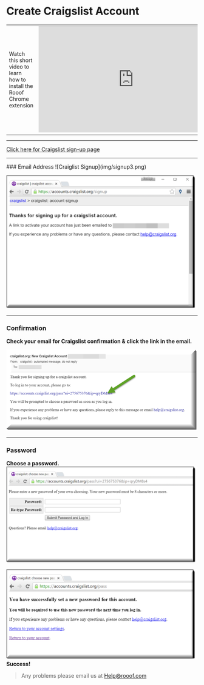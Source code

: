 # Create Craigslist Account
<table><tr><td>Watch this short video to learn how to install the Rooof Chrome extension </td><td> <iframe src="https://player.vimeo.com/video/123789121" width="500" height="281" frameborder="0" webkitallowfullscreen mozallowfullscreen allowfullscreen></iframe></td></tr></table>



---



[Click here for Craigslist sign-up page](https://accounts.craigslist.org/signup/)

---
<div style="page-break-after: always;"></div>
### Email Address
![Craiglist Signup](img/signup3.png)

![Confirmation](img/new-confirm.png)

---

### Confirmation
**Check your email for Craigslist confirmation & click the link in the email.**

![Email Confirmation](img/confirm4.png)




---

### Password 
**Choose a password.**
![Choose Password](img/password1.png)



![Success](img/success1.png)
**Success!**

> Any problems please email us at Help@rooof.com